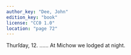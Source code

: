 ```yaml
---
author_key: "Dee, John"
edition_key: "book"
license: "CC0 1.0"
location: "page 72"
---
```

Thurſday, 12. …… At Michow we lodged at night.
